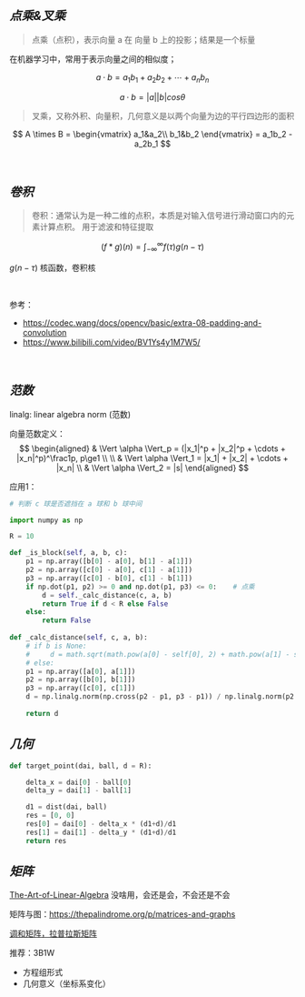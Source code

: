 

</br>

## _点乘&叉乘_

> 点乘（点积），表示向量 a 在 向量 b 上的投影；结果是一个标量

在机器学习中，常用于表示向量之间的相似度；

$$ a \cdot b = a_1b_1 + a_2b_2 + \cdots + a_nb_n$$

$$ a \cdot b = |a| |b| cos \theta$$


> 叉乘，又称外积、向量积，几何意义是以两个向量为边的平行四边形的面积

$$
A \times B = 
\begin{vmatrix}
a_1&a_2\\
b_1&b_2
\end{vmatrix}
= a_1b_2 - a_2b_1
$$


</br>

## _卷积_

> 卷积：通常认为是一种二维的点积，本质是对输入信号进行滑动窗口内的元素计算点积。 用于滤波和特征提取

$$ (f*g)(n) = \int_{-\infty}^{\infty}f(\tau)g(n-\tau)$$

$g(n-\tau)$ 核函数，卷积核

</br>

参考：
- https://codec.wang/docs/opencv/basic/extra-08-padding-and-convolution
- https://www.bilibili.com/video/BV1Ys4y1M7W5/

</br>

## _范数_

linalg: linear algebra norm (范数)

向量范数定义：
$$
\begin{aligned}
& \Vert \alpha \Vert_p = (|x_1|^p + |x_2|^p + \cdots + |x_n|^p)^\frac1p, p\ge1 \\ \\
& \Vert \alpha \Vert_1 = |x_1| + |x_2| + \cdots + |x_n| \\ 
& \Vert \alpha \Vert_2 = |s|
\end{aligned}
$$


应用1：

```python
# 判断 c 球是否遮挡在 a 球和 b 球中间

import numpy as np

R = 10

def _is_block(self, a, b, c):
    p1 = np.array([b[0] - a[0], b[1] - a[1]])
    p2 = np.array([c[0] - a[0], c[1] - a[1]])
    p3 = np.array([c[0] - b[0], c[1] - b[1]])
    if np.dot(p1, p2) >= 0 and np.dot(p1, p3) <= 0:    # 点乘
        d = self._calc_distance(c, a, b)
        return True if d < R else False
    else:
        return False
    
def _calc_distance(self, c, a, b):
    # if b is None:
    #     d = math.sqrt(math.pow(a[0] - self[0], 2) + math.pow(a[1] - self[1], 2))
    # else:
    p1 = np.array([a[0], a[1]])
    p2 = np.array([b[0], b[1]])
    p3 = np.array([c[0], c[1]])
    d = np.linalg.norm(np.cross(p2 - p1, p3 - p1)) / np.linalg.norm(p2 - p1) if np.linalg.norm(p2 - p1) > 0 else 0.0 # 叉乘
    
    return d
```

## _几何_

```python
def target_point(dai, ball, d = R):

    delta_x = dai[0] - ball[0]
    delta_y = dai[1] - ball[1]

    d1 = dist(dai, ball)
    res = [0, 0]
    res[0] = dai[0] - delta_x * (d1+d)/d1
    res[1] = dai[1] - delta_y * (d1+d)/d1
    return res
```

## _矩阵_


[The-Art-of-Linear-Algebra](https://github.com/kenjihiranabe/The-Art-of-Linear-Algebra) 没啥用，会还是会，不会还是不会

矩阵与图：https://thepalindrome.org/p/matrices-and-graphs

[调和矩阵，拉普拉斯矩阵](https://zh.wikipedia.org/zh-hans/%E8%B0%83%E5%92%8C%E7%9F%A9%E9%98%B5)

推荐：3B1W


- 方程组形式
- 几何意义（坐标系变化）